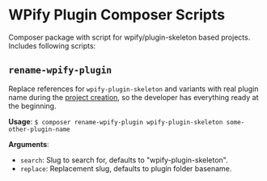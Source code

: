 # WPify Plugin Composer Scripts

Composer package with script for wpify/plugin-skeleton based projects. Includes following scripts:

## `rename-wpify-plugin`

Replace references for `wpify-plugin-skeleton` and variants with real plugin name during the [project creation](https://packagist.org/packages/wpify/plugin-skeleton), so the developer has everything ready at the beginning.

**Usage**: `$ composer rename-wpify-plugin wpify-plugin-skeleton some-other-plugin-name`

**Arguments**:

* `search`: Slug to search for, defaults to "wpify-plugin-skeleton".
* `replace`: Replacement slug, defaults to plugin folder basename.
